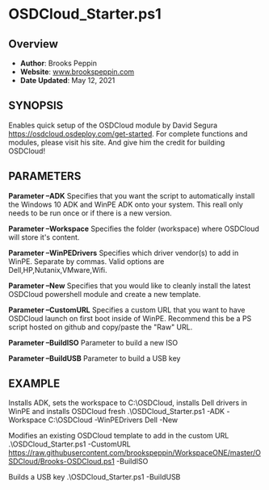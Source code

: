 # OSDCloud_Starter.ps1

## Overview
- **Author**: Brooks Peppin
- **Website**: www.brookspeppin.com
- **Date Updated**: May 12, 2021

## SYNOPSIS
Enables quick setup of the OSDCloud module by David Segura https://osdcloud.osdeploy.com/get-started. For complete functions and modules, please visit his site. And give him the credit for building OSDCloud!

## PARAMETERS
**Parameter –ADK**
Specifies that you want the script to automatically install the Windows 10 ADK and WinPE ADK onto your system. This reall only needs to be run once or if there is a new version.

**Parameter –Workspace**
Specifies the folder (workspace) where OSDCloud will store it's content.

**Parameter –WinPEDrivers**
Specifies which driver vendor(s) to add in WinPE. Separate by commas. Valid options are Dell,HP,Nutanix,VMware,Wifi.

**Parameter –New**
Specifies that you would like to cleanly install the latest OSDCloud powershell module and create a new template.

**Parameter –CustomURL**
Specifies a custom URL that you want to have OSDCloud launch on first boot inside of WinPE. Recommend this be a PS script hosted on github and copy/paste the "Raw" URL.

**Parameter –BuildISO**
Parameter to build a new ISO

**Parameter –BuildUSB**
Parameter to build a USB key

## EXAMPLE
Installs ADK, sets the workspace to C:\OSDCloud, installs Dell drivers in WinPE and installs OSDCloud fresh
.\OSDCloud_Starter.ps1 -ADK -Workspace C:\OSDCloud -WinPEDrivers Dell -New

Modifies an existing OSDCloud template to add in the custom URL
.\OSDCloud_Starter.ps1 -CustomURL https://raw.githubusercontent.com/brookspeppin/WorkspaceONE/master/OSDCloud/Brooks-OSDCloud.ps1 -BuildISO

Builds a USB key
.\OSDCloud_Starter.ps1 -BuildUSB



